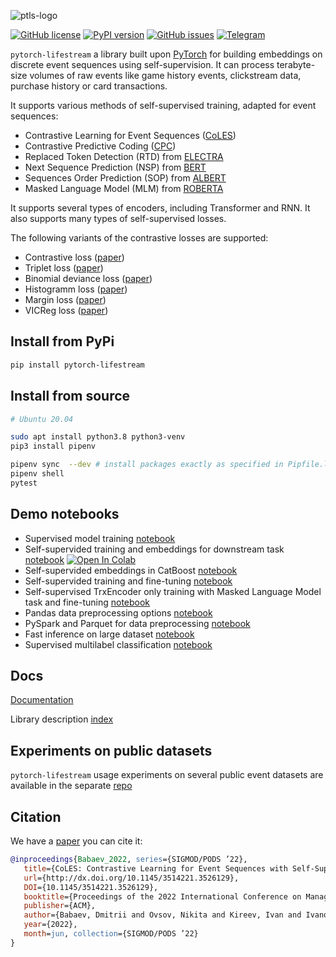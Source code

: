 ![ptls-logo](https://github.com/Dzagcoffee/pytorch-lifestream/assets/109000119/1dd45ef8-2a9e-4e4e-b338-beb8a08069e6)

[![GitHub license](https://img.shields.io/github/license/dllllb/pytorch-lifestream.svg)](https://github.com/dllllb/pytorch-lifestream/blob/master/LICENSE)
[![PyPI version](https://badge.fury.io/py/pytorch-lifestream.svg)](https://badge.fury.io/py/pytorch-lifestream)
[![GitHub issues](https://img.shields.io/github/issues/dllllb/pytorch-lifestream.svg)](https://github.com/dllllb/pytorch-lifestream/issues)
[![Telegram](https://img.shields.io/badge/chat-on%20Telegram-2ba2d9.svg)](https://t.me/pytorch_lifestream)

`pytorch-lifestream` a library built upon [PyTorch](https://pytorch.org/) for building embeddings on discrete event sequences using self-supervision. It can process terabyte-size volumes of raw events like game history events, clickstream data, purchase history or card transactions.

It supports various methods of self-supervised training, adapted for event sequences:

- Contrastive Learning for Event Sequences ([CoLES](https://arxiv.org/abs/2002.08232))
- Contrastive Predictive Coding ([CPC](https://arxiv.org/abs/1807.03748))
- Replaced Token Detection (RTD) from [ELECTRA](https://arxiv.org/abs/2003.10555)
- Next Sequence Prediction (NSP) from [BERT](https://arxiv.org/abs/1810.04805)
- Sequences Order Prediction (SOP) from [ALBERT](https://arxiv.org/abs/1909.11942)
- Masked Language Model (MLM) from [ROBERTA](https://arxiv.org/abs/1907.11692)

It supports several types of encoders, including Transformer and RNN. It also supports many types of self-supervised losses.

The following variants of the contrastive losses are supported:

- Contrastive loss ([paper](https://doi.org/10.1109/CVPR.2006.100))
- Triplet loss ([paper](https://arxiv.org/abs/1412.6622))
- Binomial deviance loss ([paper](https://arxiv.org/abs/1407.4979))
- Histogramm loss ([paper](https://arxiv.org/abs/1611.00822))
- Margin loss ([paper](https://arxiv.org/abs/1706.07567))
- VICReg loss ([paper](https://arxiv.org/abs/2105.04906))

## Install from PyPi

```sh
pip install pytorch-lifestream
```

## Install from source

```sh
# Ubuntu 20.04

sudo apt install python3.8 python3-venv
pip3 install pipenv

pipenv sync  --dev # install packages exactly as specified in Pipfile.lock
pipenv shell
pytest

```

## Demo notebooks

- Supervised model training [notebook](demo/supervised-sequence-to-target.ipynb)
- Self-supervided training and embeddings for downstream task [notebook](demo/coles-emb.ipynb) [![Open In Colab](https://colab.research.google.com/assets/colab-badge.svg)](https://colab.research.google.com/github/dllllb/pytorch-lifestream/blob/master/demo/coles-emb.ipynb)
- Self-supervided embeddings in CatBoost [notebook](demo/coles-catboost.ipynb)
- Self-supervided training and fine-tuning [notebook](demo/coles-finetune.ipynb)
- Self-supervised TrxEncoder only training with Masked Language Model task and fine-tuning [notebook](demo/mlm-emb.ipynb)
- Pandas data preprocessing options [notebook](demo/preprocessing-demo.ipynb)
- PySpark and Parquet for data preprocessing [notebook](demo/pyspark-parquet.ipynb)
- Fast inference on large dataset [notebook](demo/extended_inference.ipynb)
- Supervised multilabel classification [notebook](demo/multilabel-classification.ipynb)

## Docs

[Documentation](https://dllllb.github.io/pytorch-lifestream/)

Library description [index](docs/index.md)

## Experiments on public datasets

`pytorch-lifestream` usage experiments on several public event datasets are available in the separate [repo](https://github.com/dllllb/ptls-experiments)

## Citation

We have a [paper](https://arxiv.org/abs/2002.08232) you can cite it:
```bibtex
@inproceedings{Babaev_2022, series={SIGMOD/PODS ’22},
   title={CoLES: Contrastive Learning for Event Sequences with Self-Supervision},
   url={http://dx.doi.org/10.1145/3514221.3526129},
   DOI={10.1145/3514221.3526129},
   booktitle={Proceedings of the 2022 International Conference on Management of Data},
   publisher={ACM},
   author={Babaev, Dmitrii and Ovsov, Nikita and Kireev, Ivan and Ivanova, Maria and Gusev, Gleb and Nazarov, Ivan and Tuzhilin, Alexander},
   year={2022},
   month=jun, collection={SIGMOD/PODS ’22}
}
```
